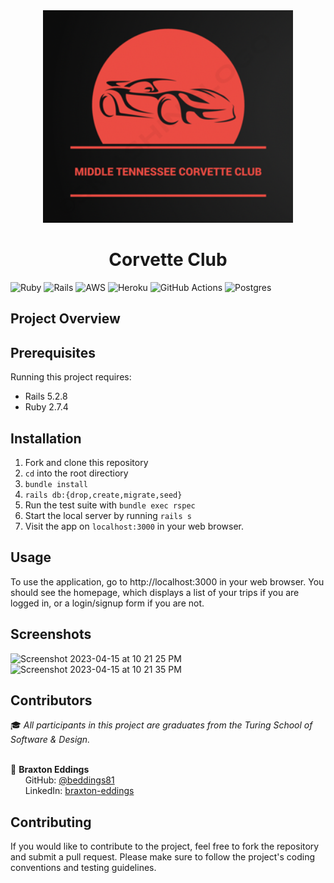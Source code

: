 <div id="header" align="center">
<img src="app/assets/images/cc_logo.png" alt="cc logo" width="400" height="auto" />
<h1>Corvette Club</h1>
</div

![Ruby](https://img.shields.io/badge/ruby-%23CC342D.svg?style=for-the-badge&logo=ruby&logoColor=white) ![Rails](https://img.shields.io/badge/rails-%23CC0000.svg?style=for-the-badge&logo=ruby-on-rails&logoColor=white) ![AWS](https://img.shields.io/badge/AWS-%23FF9900.svg?style=for-the-badge&logo=amazon-aws&logoColor=white)  ![Heroku](https://img.shields.io/badge/heroku-%23430098.svg?style=for-the-badge&logo=heroku&logoColor=white) ![GitHub Actions](https://img.shields.io/badge/github%20actions-%232671E5.svg?style=for-the-badge&logo=githubactions&logoColor=white) ![Postgres](https://img.shields.io/badge/postgres-%23316192.svg?style=for-the-badge&logo=postgresql&logoColor=white)

## Project Overview

## Prerequisites
Running this project requires:
- Rails 5.2.8
- Ruby 2.7.4

## Installation

1. Fork and clone this repository
2. `cd` into the root directiory
3. `bundle install`
4. `rails db:{drop,create,migrate,seed}`
5. Run the test suite with `bundle exec rspec`
7. Start the local server by running `rails s`
8. Visit the app on `localhost:3000` in your web browser.

## Usage
To use the application, go to http://localhost:3000 in your web browser. You should see the homepage, which displays a list of your trips if you are logged in, or a login/signup form if you are not.

## Screenshots
![Screenshot 2023-04-15 at 10 21 25 PM](https://user-images.githubusercontent.com/111210465/232264635-7ffcc159-adaf-4f2d-a988-c7d88d580e9d.png)
![Screenshot 2023-04-15 at 10 21 35 PM](https://user-images.githubusercontent.com/111210465/232264647-d798b6cb-34b7-4e34-ab3e-6e965da9ab7f.png)



## Contributors

:mortar_board: <i>All participants in this project are graduates from the Turing School of Software & Design.</i> <br> <br>
  
:boy: <b>Braxton Eddings</b> <br>
&nbsp;&nbsp;&nbsp;&nbsp;&nbsp; GitHub: <a href="https://github.com/beddings81">@beddings81</a> <br>
&nbsp;&nbsp;&nbsp;&nbsp;&nbsp; LinkedIn: <a href="https://www.linkedin.com/in/braxton-eddings/">braxton-eddings</a> <br>

## Contributing
If you would like to contribute to the project, feel free to fork the repository and submit a pull request. Please make sure to follow the project's coding conventions and testing guidelines.
